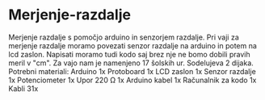 # Merjenje-razdalje
Merjenje razdalje s pomočjo arduino in senzorjem razdalje.
Pri vaji za merjenje razdalje moramo povezati senzor razdalje na arduino in potem na lcd zaslon.
Napisati moramo tudi kodo saj brez nje ne bomo dobili pravih meril v "cm".
Za vajo nam je namenjeno 17 šolskih ur.
Sodelujeva 2 dijaka.
Potrebni materiali:
Arduino 1x
Protoboard 1x
LCD zaslon 1x
Senzor razdalje 1x
Potenciometer 1x
Upor 220 Ω 1x
Arduino kabel 1x
Računalnik za kodo 1x
Kabli 31x
